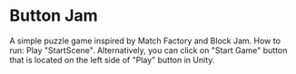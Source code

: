 # Button Jam
A simple puzzle game inspired by Match Factory and Block Jam.
How to run: Play "StartScene". Alternatively, you can click on "Start Game" button that is located on the left side of "Play" button in Unity.
